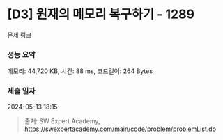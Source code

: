 # [D3] 원재의 메모리 복구하기 - 1289 

[문제 링크](https://swexpertacademy.com/main/code/problem/problemDetail.do?contestProbId=AV19AcoKI9sCFAZN) 

### 성능 요약

메모리: 44,720 KB, 시간: 88 ms, 코드길이: 264 Bytes

### 제출 일자

2024-05-13 18:15



> 출처: SW Expert Academy, https://swexpertacademy.com/main/code/problem/problemList.do